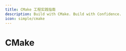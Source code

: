 ```yaml
---
title: CMake 工程实践指南
description: Build with CMake. Build with Confidence.
icon: simple/cmake
---
```


# CMake